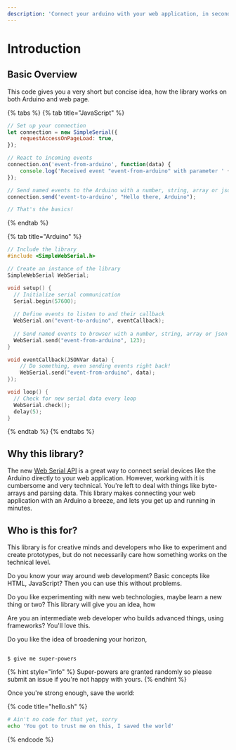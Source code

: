 ```yaml
---
description: 'Connect your arduino with your web application, in seconds.'
---
```


# Introduction

## Basic Overview

This code gives you a very short but concise idea, how the library works on both Arduino and web page.

{% tabs %}
{% tab title="JavaScript" %}
```javascript
// Set up your connection
let connection = new SimpleSerial({
    requestAccessOnPageLoad: true,
});

// React to incoming events
connection.on('event-from-arduino', function(data) {
    console.log('Received event "event-from-arduino" with parameter ' + data)
});

// Send named events to the Arduino with a number, string, array or json object
connection.send('event-to-arduino', "Hello there, Arduino");

// That's the basics!
```
{% endtab %}

{% tab title="Arduino" %}
```c
// Include the library
#include <SimpleWebSerial.h>

// Create an instance of the library
SimpleWebSerial WebSerial;

void setup() {
  // Initialize serial communication
  Serial.begin(57600);
  
  // Define events to listen to and their callback
  WebSerial.on("event-to-arduino", eventCallback); 
  
  // Send named events to browser with a number, string, array or json object
  WebSerial.send("event-from-arduino", 123);
}

void eventCallback(JSONVar data) {
    // Do something, even sending events right back!
    WebSerial.send("event-from-arduino", data);
});

void loop() {
  // Check for new serial data every loop
  WebSerial.check();
  delay(5);
}
```
{% endtab %}
{% endtabs %}

## Why this library?

The new [Web Serial API](https://wicg.github.io/serial/) is a great way to connect serial devices like the Arduino directly to your web application. However, working with it is cumbersome and very technical. You're left to deal with things like byte-arrays and parsing data. This library makes connecting your web application with an Arduino a breeze, and lets you get up and running in minutes.

## Who is this for?

This library is for creative minds and developers who like to experiment and create prototypes, but do not necessarily care how something works on the technical level.

Do you know your way around web development? Basic concepts like HTML, JavaScript? Then you can use this without problems.

Do you like experimenting with new web technologies, maybe learn a new thing or two? This library will give you an idea, how 

Are you an intermediate web developer who builds advanced things, using frameworks? You'll love this.

Do you like the idea of broadening your horizon,

##  

```
$ give me super-powers
```

{% hint style="info" %}
 Super-powers are granted randomly so please submit an issue if you're not happy with yours.
{% endhint %}

Once you're strong enough, save the world:

{% code title="hello.sh" %}
```bash
# Ain't no code for that yet, sorry
echo 'You got to trust me on this, I saved the world'
```
{% endcode %}



